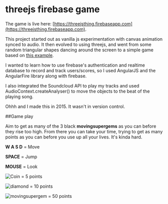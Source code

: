 # threejs firebase game

####
The game is live here: [https://threejsthing.firebaseapp.com](https://threejsthing.firebaseapp.com).

This project started out as vanilla js experimentation with canvas animation synced to audio. 
It then evolved to using threejs, and went from some random triangular shapes dancing around the screen to a simple game based on [this example](https://threejs.org/examples/#misc_controls_pointerlock).

I wanted to learn how to use firebase's authentication and realtime database to record and track users/scores, so I used AngularJS and the AngularFire library along with firebase.

I also integrated the Soundcloud API to play my tracks and used AudioContext.createAnalyser() to move the objects to the beat of the playing song.

Ohhh and I made this in 2015. It wasn't in version control.

##Game play

Aim to get as many of the 3 black __movingsupergems__ as you can before they rise too high. 
From there you can take your time, trying to get as many points as you can before you use up all your lives. 
It's kinda hard.

__W A S D__ = Move

__SPACE__ = Jump

__MOUSE__ = Look

![Coin](https://raw.githubusercontent.com/renrizzolo/threejs-firebase-game/master/public/images/coin.png "Coin") = 5 points

![diamond](https://raw.githubusercontent.com/renrizzolo/threejs-firebase-game/master/public/images/diamond.png "diamond") = 10 points

![movingsupergem](https://raw.githubusercontent.com/renrizzolo/threejs-firebase-game/master/public/images/movingsupergem.png "movingsupergem") = 50 points
